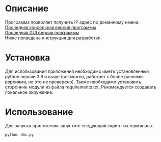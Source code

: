 # Описание

Программа позволяет получить IP адрес по доменному имени.\
[Последняя консольная версия программы](https://github.com/MatveyIvanov/DNS-Client/releases/tag/v1.0.1-console)\
[Последняя GUI версия программы](https://github.com/MatveyIvanov/DNS-Client/releases/tag/v1.0.0-gui)\
Ниже приведена инструкция для разработки.

# Установка

Для использования приложения необходимо иметь установленный python версии 3.8 и выше (возможно, работает с более ранними версиями, но это не проверено).
Также необходимо установить сторонние модули из файла requirements.txt. Рекомендуется создавать локальное окружение.

# Использование

Для запуска приложения запустите следующий скрипт из терминала.

```
python dns.py
```
